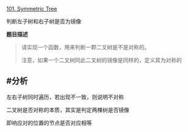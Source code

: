

[101. Symmetric Tree](https://leetcode.com/problems/symmetric-tree/)

判断左子树和右子树是否为镜像

**题目描述**

>请实现一个函数，用来判断一颗二叉树是不是对称的。
>
>注意，如果一个二叉树同此二叉树的镜像是同样的，定义其为对称的


#分析
-------

左右子树同时遍历，若出现不一致，则说明不对称

二叉树是否对称的本质，其实是判定两棵树是否镜像

即响应对的位置的节点是否对应相等


